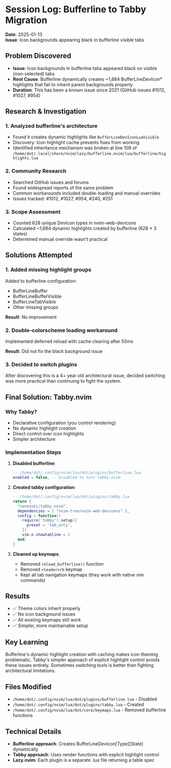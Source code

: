 # Session Log: Bufferline to Tabby Migration
**Date**: 2025-01-13  
**Issue**: Icon backgrounds appearing black in bufferline visible tabs

## Problem Discovered
- **Issue**: Icon backgrounds in bufferline tabs appeared black on visible (non-selected) tabs
- **Root Cause**: Bufferline dynamically creates ~1,884 BufferLineDevIcon* highlights that fail to inherit parent backgrounds properly
- **Duration**: This has been a known issue since 2021 (GitHub issues #1012, #1027, #954)

## Research & Investigation

### 1. Analyzed bufferline's architecture
- Found it creates dynamic highlights like `BufferLineDevIconLuaVisible`
- Discovery: Icon highlight cache prevents fixes from working
- Identified inheritance mechanism was broken at line 109 of `/home/dot/.local/share/nvim/lazy/bufferline.nvim/lua/bufferline/highlights.lua`

### 2. Community Research
- Searched GitHub issues and forums
- Found widespread reports of the same problem
- Common workarounds included double-loading and manual overrides
- Issues tracked: #1012, #1027, #954, #240, #251

### 3. Scope Assessment
- Counted 628 unique DevIcon types in nvim-web-devicons
- Calculated ~1,884 dynamic highlights created by bufferline (628 × 3 states)
- Determined manual override wasn't practical

## Solutions Attempted

### 1. Added missing highlight groups
Added to bufferline configuration:
- BufferLineBuffer
- BufferLineBufferVisible
- BufferLineTabVisible
- Other missing groups

**Result**: No improvement

### 2. Double-colorscheme loading workaround
Implemented deferred reload with cache clearing after 50ms

**Result**: Did not fix the black background issue

### 3. Decided to switch plugins
After discovering this is a 4+ year old architectural issue, decided switching was more practical than continuing to fight the system.

## Final Solution: Tabby.nvim

### Why Tabby?
- Declarative configuration (you control rendering)
- No dynamic highlight creation
- Direct control over icon highlights
- Simpler architecture

### Implementation Steps
1. **Disabled bufferline**:
   ```lua
   -- /home/dot/.config/nvim/lua/dot/plugins/bufferline.lua
   enabled = false, -- Disabled to test tabby.nvim
   ```

2. **Created tabby configuration**:
   ```lua
   -- /home/dot/.config/nvim/lua/dot/plugins/tabby.lua
   return {
     "nanozuki/tabby.nvim",
     dependencies = { "nvim-tree/nvim-web-devicons" },
     config = function()
       require('tabby').setup({
         preset = 'tab_only',
       })
       vim.o.showtabline = 2
     end,
   }
   ```

3. **Cleaned up keymaps**:
   - Removed `reload_bufferline()` function
   - Removed `<leader>rb` keymap
   - Kept all tab navigation keymaps (they work with native vim commands)

## Results
- ✅ Theme colors inherit properly
- ✅ No icon background issues
- ✅ All existing keymaps still work
- ✅ Simpler, more maintainable setup

## Key Learning
Bufferline's dynamic highlight creation with caching makes icon theming problematic. Tabby's simpler approach of explicit highlight control avoids these issues entirely. Sometimes switching tools is better than fighting architectural limitations.

## Files Modified
- `/home/dot/.config/nvim/lua/dot/plugins/bufferline.lua` - Disabled
- `/home/dot/.config/nvim/lua/dot/plugins/tabby.lua` - Created
- `/home/dot/.config/nvim/lua/dot/core/keymaps.lua` - Removed bufferline functions

## Technical Details
- **Bufferline approach**: Creates BufferLineDevIcon[Type][State] dynamically
- **Tabby approach**: Uses render functions with explicit highlight control
- **Lazy.nvim**: Each plugin is a separate .lua file returning a table spec